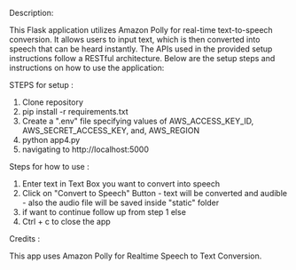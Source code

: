 Description:

This Flask application utilizes Amazon Polly for real-time text-to-speech conversion. It allows users to input text, which is then converted into speech that can be heard instantly.
The APIs used in the provided setup instructions follow a RESTful architecture.
Below are the setup steps and instructions on how to use the application:

STEPS for setup :

1. Clone repository
2. pip install -r requirements.txt
3. Create a ".env" file specifying values of AWS_ACCESS_KEY_ID, AWS_SECRET_ACCESS_KEY, and, AWS_REGION
4. python app4.py
5. navigating to http://localhost:5000

Steps for how to use :

1. Enter text in Text Box you want to convert into speech
2. Click on "Convert to Speech" Button - text will be converted and audible - also the audio file will be saved inside "static" folder
3. if want to continue follow up from step 1
else
4. Ctrl + c to close the app

Credits :

This app uses Amazon Polly for Realtime Speech to Text Conversion.
